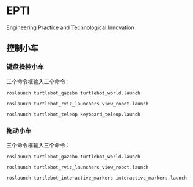 # EPTI
Engineering Practice and Technological Innovation

## 控制小车

### 键盘操控小车
三个命令框输入三个命令：
```
roslaunch turtlebot_gazebo turtlebot_world.launch

roslaunch turtlebot_rviz_launchers view_robot.launch

roslaunch turtlebot_teleop keyboard_teleop.launch
```

### 拖动小车
三个命令框输入三个命令：
```
roslaunch turtlebot_gazebo turtlebot_world.launch

roslaunch turtlebot_rviz_launchers view_robot.launch

roslaunch turtlebot_interactive_markers interactive_markers.launch
```

